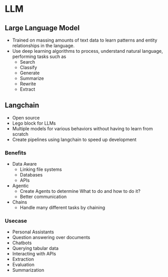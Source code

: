 # LLM

## Large Language Model
- Trained on massing amounts of text data to learn patterns and entity relationships in the language. 
- Use deep learning algorithms to process, understand natural language, performing tasks such as
  - Search
  - Classify
  - Generate
  - Summarize
  - Rewrite
  - Extract

## Langchain
- Open source
- Lego block for LLMs
- Multiple models for various behaviors without having to learn from scratch
- Create pipelines using langchain to speed up development 

### Benefits
- Data Aware
  - Linking file systems
  - Databases
  - APIs
- Agentic
  - Create Agents to determine  What to do and how to do it?
  - Better communication
- Chains
  - Handle many different tasks by chaining

### Usecase
- Personal Assistants
- Question answering over documents
- Chatbots
- Querying tabular data
- Interacting with APIs
- Extraction
- Evaluation
- Summarization